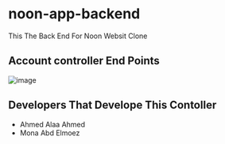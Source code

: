  # noon-app-backend
 This The Back End For Noon Websit Clone
 
 ## Account controller End Points
 ![image](https://user-images.githubusercontent.com/38104834/182759571-5138aaea-d8b7-4b0b-8784-e485ae5025a5.png)
 
 ## Developers That Develope This Contoller
 * Ahmed Alaa Ahmed
 * Mona Abd Elmoez
